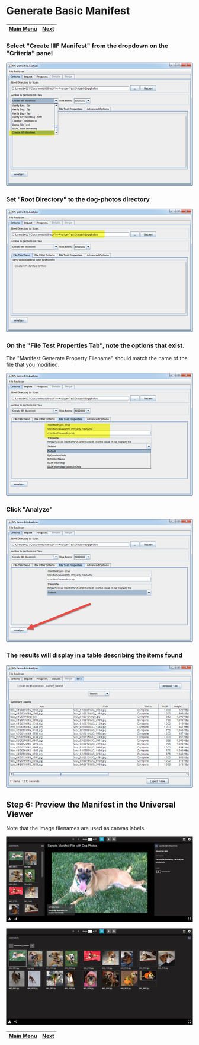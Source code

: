 # Generate Basic Manifest

[Main Menu](README.md) | [Next](demo2.md) 
------------------------- | ------------------------- 

### Select "Create IIIF Manifest" from the dropdown on the "Criteria" panel

![Screenshot](tutorial-screenshots/fa1.png)

### Set "Root Directory" to the dog-photos directory

![Screenshot](tutorial-screenshots/fa2.png)

### On the "File Test Properties Tab", note the options that exist. 
The "Manifest Generate Property Filename" should match the name of the file that you modified.

![Screenshot](tutorial-screenshots/fa3.png)

### Click "Analyze"

![Screenshot](tutorial-screenshots/fa4.png)

### The results will display in a table describing the items found

![Screenshot](tutorial-screenshots/fa5.png)

## Step 6: Preview the Manifest in the Universal Viewer
Note that the image filenames are used as canvas labels.

![Screenshot](tutorial-screenshots/uv1.png)

![Screenshot](tutorial-screenshots/uv1a.png)

[Main Menu](README.md) | [Next](demo2.md) 
------------------------- | ------------------------- 
